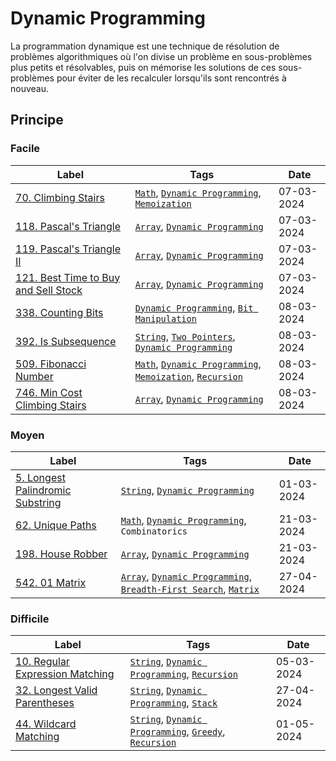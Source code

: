 # Dynamic Programming

La programmation dynamique est une technique de résolution de problèmes algorithmiques où l'on divise un problème en sous-problèmes plus petits et résolvables, puis on mémorise les solutions de ces sous-problèmes pour éviter de les recalculer lorsqu'ils sont rencontrés à nouveau.

## Principe

### Facile

| Label                                                                                                    | Tags                                                                                                                    | Date       |
| -------------------------------------------------------------------------------------------------------- | ----------------------------------------------------------------------------------------------------------------------- | ---------- |
| [70. Climbing Stairs](../Probleme/0070.%20Climbing%20Stairs/)                                            | [`Math`](./math.md), [`Dynamic Programming`](./dp.md), [`Memoization`](./memoization.md)                                | 07-03-2024 |
| [118. Pascal's Triangle](../Probleme/0118.%20Pascal's%20Triangle/)                                       | [`Array`](./array.md), [`Dynamic Programming`](./dp.md)                                                                 | 07-03-2024 |
| [119. Pascal's Triangle II](../Probleme/0119.%20Pascal's%20Triangle%20II/)                               | [`Array`](./array.md), [`Dynamic Programming`](./dp.md)                                                                 | 07-03-2024 |
| [121. Best Time to Buy and Sell Stock](../Probleme/0121.%20Best%20Time%20to%20Buy%20and%20Sell%20Stock/) | [`Array`](./array.md), [`Dynamic Programming`](./dp.md)                                                                 | 07-03-2024 |
| [338. Counting Bits](../Probleme/0338.%20Counting%20Bits/)                                               | [`Dynamic Programming`](./dp.md), [`Bit Manipulation`](./bit_manipulation.md)                                           | 08-03-2024 |
| [392. Is Subsequence](../Probleme/0392.%20Is%20Subsequence/)                                             | [`String`](./string.md), [`Two Pointers`](./two_pointers.md), [`Dynamic Programming`](./dp.md)                          | 08-03-2024 |
| [509. Fibonacci Number](../Probleme/0509.%20Fibonacci%20Number/)                                         | [`Math`](./math.md), [`Dynamic Programming`](./dp.md), [`Memoization`](./memoization.md), [`Recursion`](./recursion.md) | 08-03-2024 |
| [746. Min Cost Climbing Stairs](../Probleme/0746.%20Min%20Cost%20Climbing%20Stairs/)                     | [`Array`](./array.md), [`Dynamic Programming`](./dp.md)                                                                 | 08-03-2024 |

### Moyen

| Label                                                                                      | Tags                                                                                                                 | Date       |
| ------------------------------------------------------------------------------------------ | -------------------------------------------------------------------------------------------------------------------- | ---------- |
| [5. Longest Palindromic Substring](../Probleme/0005.%20Longest%20Palindromic%20Substring/) | [`String`](./string.md), [`Dynamic Programming`](./dp.md)                                                            | 01-03-2024 |
| [62. Unique Paths](../Probleme/0062.%20Unique%20Paths/)                                    | [`Math`](./math.md), [`Dynamic Programming`](./dp.md), `Combinatorics`                                               | 21-03-2024 |
| [198. House Robber](../Probleme/0198.%20House%20Robber/)                                   | [`Array`](./array.md), [`Dynamic Programming`](./dp.md)                                                              | 21-03-2024 |
| [542. 01 Matrix](../Probleme/0542.%2001%20Matrix/)                                         | [`Array`](./array.md), [`Dynamic Programming`](./dp.md), [`Breadth-First Search`](./bfs.md), [`Matrix`](./matrix.md) | 27-04-2024 |

### Difficile

| Label                                                                                   | Tags                                                                                                              | Date       |
| --------------------------------------------------------------------------------------- | ----------------------------------------------------------------------------------------------------------------- | ---------- |
| [10. Regular Expression Matching](../Probleme/0010.%20Regular%20Expression%20Matching/) | [`String`](./string.md), [`Dynamic Programming`](./dp.md), [`Recursion`](./recursion.md)                          | 05-03-2024 |
| [32. Longest Valid Parentheses](../Probleme/0032.%20Longest%20Valid%20Parentheses/)     | [`String`](./string.md), [`Dynamic Programming`](./dp.md), [`Stack`](./stack.md)                                  | 27-04-2024 |
| [44. Wildcard Matching](../Probleme/0044.%20Wildcard%20Matching/)                       | [`String`](./string.md), [`Dynamic Programming`](./dp.md), [`Greedy`](./greedy.md), [`Recursion`](./recursion.md) | 01-05-2024 |
